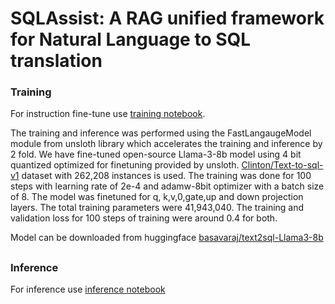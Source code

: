 # SQLAssist: A RAG unified framework for Natural Language to SQL translation

### Training
For instruction fine-tune use [training notebook](SupriyaUpadhyaya/HCNLP-Text2Sql-Project/SQLAssist_Training.ipynb). 

The training and inference was performed using the FastLangaugeModel module from unsloth library which accelerates the training and inference by 2 fold. We have fine-tuned open-source Llama-3-8b model using 4 bit quantized optimized for finetuning provided by unsloth. [Clinton/Text-to-sql-v1](https://huggingface.co/datasets/Clinton/Text-to-sql-v1) dataset with 262,208 instances is used. The training was done for 100 steps with learning rate of 2e-4 and adamw-8bit optimizer with a batch size of 8. The model was finetuned for q, k,v,0,gate,up and down projection layers. The total training
parameters were 41,943,040. The training and validation loss for 100 steps of training were around 0.4 for both.

Model can be downloaded from huggingface [basavaraj/text2sql-Llama3-8b](https://huggingface.co/basavaraj/text2sql-Llama3-8b)

##
### Inference 
For inference use [inference notebook](SupriyaUpadhyaya/HCNLP-Text2Sql-Project/SQLAssist_Inference.ipynb)
##

